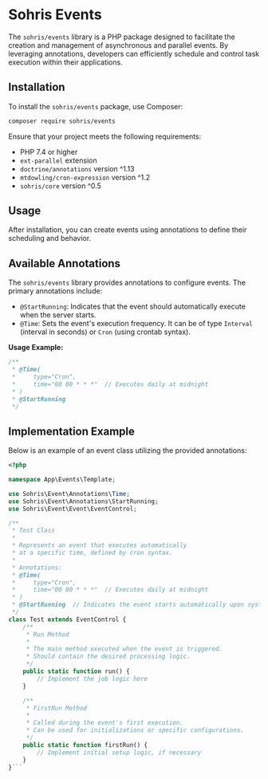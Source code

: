 # Sohris Events

The `sohris/events` library is a PHP package designed to facilitate the creation and management of asynchronous and parallel events. By leveraging annotations, developers can efficiently schedule and control task execution within their applications.

## Installation

To install the `sohris/events` package, use Composer:

```bash
composer require sohris/events
```

Ensure that your project meets the following requirements:

-   PHP 7.4 or higher
-   `ext-parallel` extension
-   `doctrine/annotations` version ^1.13
-   `mtdowling/cron-expression` version ^1.2
-   `sohris/core` version ^0.5


## Usage

After installation, you can create events using annotations to define their scheduling and behavior.



## Available Annotations

The `sohris/events` library provides annotations to configure events. The primary annotations include:

-   `@StartRunning`: Indicates that the event should automatically execute when the server starts.
-   `@Time`: Sets the event's execution frequency. It can be of type `Interval` (interval in seconds) or `Cron` (using crontab syntax).

**Usage Example:**

```php
/**
 * @Time(
 *     type="Cron",
 *     time="00 00 * * *"  // Executes daily at midnight
 * )
 * @StartRunning
 */
```

## Implementation Example

Below is an example of an event class utilizing the provided annotations:

```php
<?php

namespace App\Events\Template;

use Sohris\Event\Annotations\Time;
use Sohris\Event\Annotations\StartRunning;
use Sohris\Event\Event\EventControl;

/**
 * Test Class
 *
 * Represents an event that executes automatically
 * at a specific time, defined by cron syntax.
 *
 * Annotations:
 * @Time(
 *     type="Cron",
 *     time="00 00 * * *"  // Executes daily at midnight
 * )
 * @StartRunning  // Indicates the event starts automatically upon system load
 */
class Test extends EventControl {
    /**
     * Run Method
     *
     * The main method executed when the event is triggered.
     * Should contain the desired processing logic.
     */
    public static function run() {
        // Implement the job logic here
    }

    /**
     * FirstRun Method
     *
     * Called during the event's first execution.
     * Can be used for initializations or specific configurations.
     */
    public static function firstRun() {
        // Implement initial setup logic, if necessary
    }
}```

